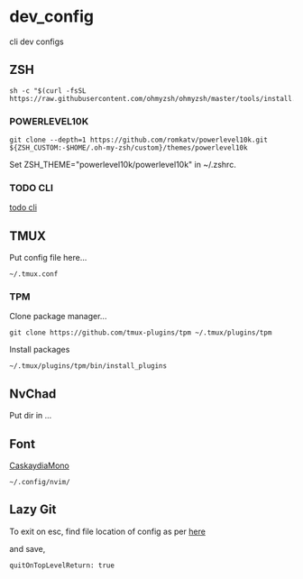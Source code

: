 # dev_config
cli dev configs

## ZSH

```
sh -c "$(curl -fsSL https://raw.githubusercontent.com/ohmyzsh/ohmyzsh/master/tools/install.sh)"
```

### POWERLEVEL10K

```
git clone --depth=1 https://github.com/romkatv/powerlevel10k.git ${ZSH_CUSTOM:-$HOME/.oh-my-zsh/custom}/themes/powerlevel10k
```

Set ZSH_THEME="powerlevel10k/powerlevel10k" in ~/.zshrc.

### TODO CLI

[todo cli](https://github.com/todotxt/todo.txt-cli)

## TMUX

Put config file here...

```
~/.tmux.conf
```

### TPM

Clone package manager...

```
git clone https://github.com/tmux-plugins/tpm ~/.tmux/plugins/tpm
```

Install packages

```
~/.tmux/plugins/tpm/bin/install_plugins
```

## NvChad

Put dir in ...

## Font

[CaskaydiaMono](https://www.nerdfonts.com/font-downloads)

```
~/.config/nvim/
```

## Lazy Git

To exit on esc, find file location of config as per [here](https://github.com/jesseduffield/lazygit/blob/master/docs/Config.md)

and save,

```
quitOnTopLevelReturn: true
```
